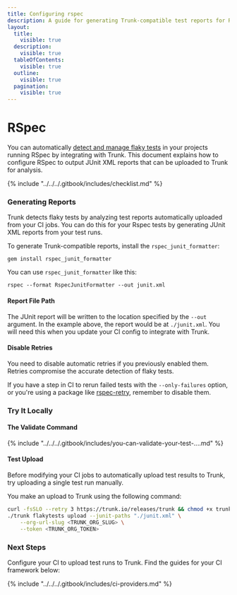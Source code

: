 ```yaml
---
title: Configuring rspec
description: A guide for generating Trunk-compatible test reports for RSpec
layout:
  title:
    visible: true
  description:
    visible: true
  tableOfContents:
    visible: true
  outline:
    visible: true
  pagination:
    visible: true
---
```


# RSpec

You can automatically [detect and manage flaky tests](../../detection.md) in your projects running RSpec by integrating with Trunk. This document explains how to configure RSpec to output JUnit XML reports that can be uploaded to Trunk for analysis.

{% include "../../../.gitbook/includes/checklist.md" %}

### Generating Reports

Trunk detects flaky tests by analyzing test reports automatically uploaded from your CI jobs. You can do this for your Rspec tests by generating JUnit XML reports from your test runs.

To generate Trunk-compatible reports, install the `rspec_junit_formatter`:

```shell
gem install rspec_junit_formatter
```

You can use `rspec_junit_formatter` like this:

```shell
rspec --format RspecJunitFormatter --out junit.xml
```

#### Report File Path

The JUnit report will be written to the location specified by the `--out` argument. In the example above, the report would be at `./junit.xml`. You will need this when you update your CI config to integrate with Trunk.

#### Disable Retries

You need to disable automatic retries if you previously enabled them. Retries compromise the accurate detection of flaky tests.&#x20;

If you have a step in CI to rerun failed tests with the `--only-failures` option, or you're using a package like [rspec-retry](https://github.com/NoRedInk/rspec-retry), remember to disable them.

### Try It Locally

#### **The Validate Command**

{% include "../../../.gitbook/includes/you-can-validate-your-test-....md" %}

#### Test Upload

Before modifying your CI jobs to automatically upload test results to Trunk, try uploading a single test run manually.

You make an upload to Trunk using the following command:

```sh
curl -fsSLO --retry 3 https://trunk.io/releases/trunk && chmod +x trunk
./trunk flakytests upload --junit-paths "./junit.xml" \
    --org-url-slug <TRUNK_ORG_SLUG> \
    --token <TRUNK_ORG_TOKEN>
```

### Next Steps

Configure your CI to upload test runs to Trunk. Find the guides for your CI framework below:

{% include "../../../.gitbook/includes/ci-providers.md" %}



